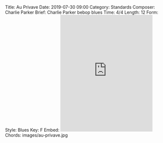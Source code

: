 Title: Au Privave
Date: 2019-07-30 09:00
Category: Standards
Composer: Charlie Parker
Brief: Charlie Parker bebop blues
Time: 4/4
Length: 12
Form:
Style: Blues
Key: F
Embed: <iframe src="https://open.spotify.com/embed/user/thatdavidmiller/playlist/5tyMoNTq3uTZp6k3ghGMKH" width="300" height="380" frameborder="0" allowtransparency="true" allow="encrypted-media"></iframe>
Chords: images/au-privave.jpg
